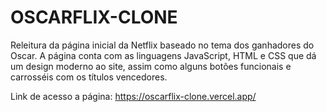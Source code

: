 # OSCARFLIX-CLONE
Releitura da página inicial da Netflix baseado no tema dos ganhadores do Oscar. A página conta com as linguagens JavaScript, HTML e CSS que dá um design moderno ao site, assim como alguns botões funcionais e carrosséis com os títulos vencedores.

Link de acesso a página: https://oscarflix-clone.vercel.app/
